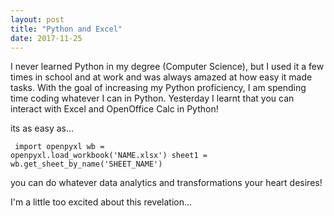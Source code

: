 ```yaml
---
layout: post
title: "Python and Excel"
date: 2017-11-25
---
```


I never learned Python in my degree (Computer Science), but I used it a few times in school and at work and 
was always amazed at how easy it made tasks. With the goal of increasing my Python proficiency, I am spending 
time coding whatever I can in Python. Yesterday I learnt that you can interact with Excel and OpenOffice Calc in Python!

its as easy as... <p>
<code> 
import openpyxl
wb = openpyxl.load_workbook('NAME.xlsx')
sheet1 = wb.get_sheet_by_name('SHEET_NAME')
</code>
<p>
  you can do whatever data analytics and transformations your heart desires! 

<p>
I'm a little too excited about this revelation...
